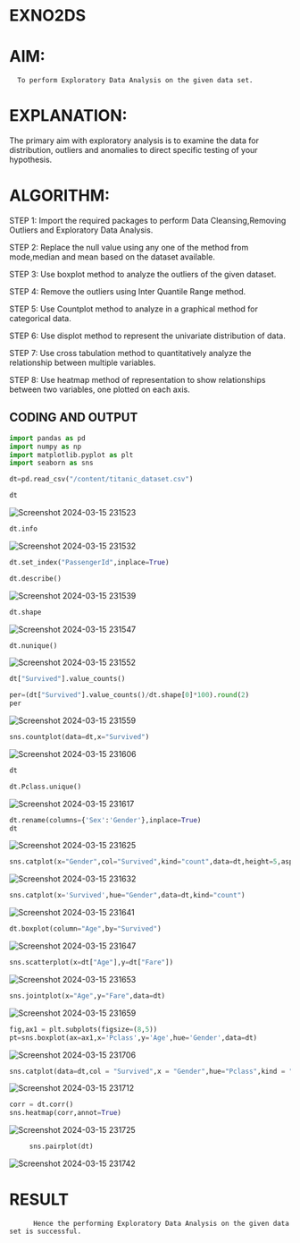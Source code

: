 # EXNO2DS
# AIM:
      To perform Exploratory Data Analysis on the given data set.
      
# EXPLANATION:
  The primary aim with exploratory analysis is to examine the data for distribution, outliers and anomalies to direct specific testing of your hypothesis.
  
# ALGORITHM:
STEP 1: Import the required packages to perform Data Cleansing,Removing Outliers and Exploratory Data Analysis.

STEP 2: Replace the null value using any one of the method from mode,median and mean based on the dataset available.

STEP 3: Use boxplot method to analyze the outliers of the given dataset.

STEP 4: Remove the outliers using Inter Quantile Range method.

STEP 5: Use Countplot method to analyze in a graphical method for categorical data.

STEP 6: Use displot method to represent the univariate distribution of data.

STEP 7: Use cross tabulation method to quantitatively analyze the relationship between multiple variables.

STEP 8: Use heatmap method of representation to show relationships between two variables, one plotted on each axis.

## CODING AND OUTPUT
```python
import pandas as pd
import numpy as np
import matplotlib.pyplot as plt
import seaborn as sns

dt=pd.read_csv("/content/titanic_dataset.csv")

dt
 ```
![Screenshot 2024-03-15 231523](https://github.com/chandrumathiyazhagan/EXNO2DS/assets/119393023/2a1b8b69-b138-4cc7-899c-1171fa3d7eea)
```python
dt.info
```
![Screenshot 2024-03-15 231532](https://github.com/chandrumathiyazhagan/EXNO2DS/assets/119393023/23f1e963-f5b0-4d38-81ac-1a5a43fe8c85)
```python
dt.set_index("PassengerId",inplace=True)

dt.describe()
```
![Screenshot 2024-03-15 231539](https://github.com/chandrumathiyazhagan/EXNO2DS/assets/119393023/ec0a1257-120f-4ce6-a1d8-6ed8f0b6874d)
 ```python
dt.shape
```
![Screenshot 2024-03-15 231547](https://github.com/chandrumathiyazhagan/EXNO2DS/assets/119393023/3f9d7819-6a01-45a7-a415-e0383bb89a2a)
```python
dt.nunique()
```
![Screenshot 2024-03-15 231552](https://github.com/chandrumathiyazhagan/EXNO2DS/assets/119393023/cfa1d74e-d078-4a30-ac7b-4e636ebc86b1)
 ```python
dt["Survived"].value_counts()

per=(dt["Survived"].value_counts()/dt.shape[0]*100).round(2)
per
 ```
 ![Screenshot 2024-03-15 231559](https://github.com/chandrumathiyazhagan/EXNO2DS/assets/119393023/b1285c08-04e3-4fc2-9768-316a8c39cd6a)
```python
sns.countplot(data=dt,x="Survived")
```
![Screenshot 2024-03-15 231606](https://github.com/chandrumathiyazhagan/EXNO2DS/assets/119393023/7d33f005-b256-4619-90b3-1ea0cee2bae7)
 ```python
dt

dt.Pclass.unique()
```
![Screenshot 2024-03-15 231617](https://github.com/chandrumathiyazhagan/EXNO2DS/assets/119393023/d9c2de6d-8526-4fe4-bc16-a60851b2bb4e)
```python
dt.rename(columns={'Sex':'Gender'},inplace=True)
dt
```
![Screenshot 2024-03-15 231625](https://github.com/chandrumathiyazhagan/EXNO2DS/assets/119393023/93b09703-8c88-4a21-94d1-a7514c7ee401)
 ```python
sns.catplot(x="Gender",col="Survived",kind="count",data=dt,height=5,aspect=.7)
```
![Screenshot 2024-03-15 231632](https://github.com/chandrumathiyazhagan/EXNO2DS/assets/119393023/85af7c68-0a92-4df4-a5da-e291d0a115a0)
```python
sns.catplot(x='Survived',hue="Gender",data=dt,kind="count")
```
![Screenshot 2024-03-15 231641](https://github.com/chandrumathiyazhagan/EXNO2DS/assets/119393023/763abb17-b9c4-4fe2-ad9f-3e95b2a959f2)
```python
dt.boxplot(column="Age",by="Survived")
```
![Screenshot 2024-03-15 231647](https://github.com/chandrumathiyazhagan/EXNO2DS/assets/119393023/fb967ba2-c989-4957-b8ba-d0fbf3719b3c)
```python
sns.scatterplot(x=dt["Age"],y=dt["Fare"])
```
![Screenshot 2024-03-15 231653](https://github.com/chandrumathiyazhagan/EXNO2DS/assets/119393023/90ef5e43-711e-4501-aa2f-1f6de4dccc9d)
 ```python
sns.jointplot(x="Age",y="Fare",data=dt)
 ```
![Screenshot 2024-03-15 231659](https://github.com/chandrumathiyazhagan/EXNO2DS/assets/119393023/58e46e38-37d9-404a-a8cf-cdf9e1c8acf5)
```python
fig,ax1 = plt.subplots(figsize=(8,5))
pt=sns.boxplot(ax=ax1,x='Pclass',y='Age',hue='Gender',data=dt)
```
![Screenshot 2024-03-15 231706](https://github.com/chandrumathiyazhagan/EXNO2DS/assets/119393023/8623a8ea-47a6-4022-aa20-11ab0e36f840)
```python
sns.catplot(data=dt,col = "Survived",x = "Gender",hue="Pclass",kind = "count")
```
![Screenshot 2024-03-15 231712](https://github.com/chandrumathiyazhagan/EXNO2DS/assets/119393023/b1037acd-c2c6-4449-b2b4-66772081ede7)
```python
corr = dt.corr()
sns.heatmap(corr,annot=True)
```
![Screenshot 2024-03-15 231725](https://github.com/chandrumathiyazhagan/EXNO2DS/assets/119393023/f7b363c2-463b-47e4-b4cc-7672a906233b)
```python
     sns.pairplot(dt)
 ```
![Screenshot 2024-03-15 231742](https://github.com/chandrumathiyazhagan/EXNO2DS/assets/119393023/7b373422-21da-4513-b779-f8f3132d1a8c)

# RESULT
          Hence the performing Exploratory Data Analysis on the given data set is successful.
